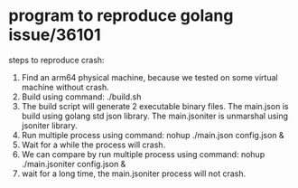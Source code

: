 # program to reproduce golang issue/36101 #

steps to reproduce crash:
1. Find an arm64 physical machine, because we tested on some virtual machine
   without crash.
2. Build using command: ./build.sh
3. The build script will generate 2 executable binary files. The main.json is
   build using golang std json library. The main.jsoniter is unmarshal using
   jsoniter library.
4. Run multiple process using command: nohup ./main.json config.json &
5. Wait for a while the process will crash.
6. We can compare by run multiple process using command: nohup ./main.jsoniter config.json &
7. wait for a long time, the main.jsoniter process will not crash.
